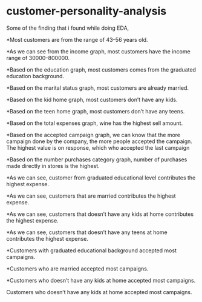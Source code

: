 # customer-personality-analysis

Some of the finding that i found while doing EDA,

*Most customers are from the range of 43–56 years old.

*As we can see from the income graph, most customers have the income range of 30000–800000.

*Based on the education graph, most customers comes from the graduated education background.

*Based on the marital status graph, most customers are already married.

*Based on the kid home graph, most customers don’t have any kids.

*Based on the teen home graph, most customers don’t have any teens.

*Based on the total expenses graph, wine has the highest sell amount.

*Based on the accepted campaign graph, we can know that the more campaign done by the company, the more people accepted the campaign. The highest value is on response, which who accepted the last campaign

*Based on the number purchases category graph, number of purchases made directly in stores is the highest.

*As we can see, customer from graduated educational level contributes the highest expense.

*As we can see, customers that are married contributes the highest expense.

*As we can see, customers that doesn’t have any kids at home contributes the highest expense.

*As we can see, customers that doesn’t have any teens at home contributes the highest expense.

*Customers with graduated educational background accepted most campaigns.

*Customers who are married accepted most campaigns.

*Customers who doesn’t have any kids at home accepted most campaigns.

Customers who doesn’t have any kids at home accepted most campaigns.
